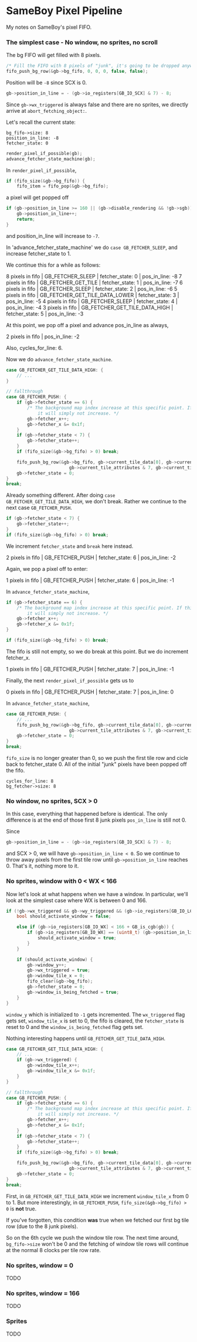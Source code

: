 # SameBoy Pixel Pipeline

My notes on SameBoy's pixel FIFO.

### The simplest case - No window, no sprites, no scroll

The bg FIFO will get filled with 8 pixels.

```cpp
/* Fill the FIFO with 8 pixels of "junk", it's going to be dropped anyway. */
fifo_push_bg_row(&gb->bg_fifo, 0, 0, 0, false, false);
```

Position will be `-8` since SCX is 0.

```cpp
gb->position_in_line = - (gb->io_registers[GB_IO_SCX] & 7) - 8;
```

Since `gb->wx_triggered` is always false and there are no sprites, we directly arrive at `abort_fetching_object:`.

Let's recall the current state:

```
bg_fifo->size: 8
position_in_line: -8
fetcher_state: 0
```

```cpp
render_pixel_if_possible(gb);
advance_fetcher_state_machine(gb);
```

In `render_pixel_if_possible`,

```cpp
if (fifo_size(&gb->bg_fifo)) {
    fifo_item = fifo_pop(&gb->bg_fifo);
```

a pixel will get popped off

```cpp
if (gb->position_in_line >= 160 || (gb->disable_rendering && !gb->sgb)) {
    gb->position_in_line++;
    return;
}
```

and position_in_line will increase to `-7`.

In 'advance_fetcher_state_machine' we do `case GB_FETCHER_SLEEP`, and increase fetcher_state to 1.

We continue this for a while as follows:

8 pixels in fifo | GB_FETCHER_SLEEP | fetcher_state: 0 | pos_in_line: -8
7 pixels in fifo | GB_FETCHER_GET_TILE | fetcher_state: 1 | pos_in_line: -7
6 pixels in fifo | GB_FETCHER_SLEEP | fetcher_state: 2 | pos_in_line: -6
5 pixels in fifo | GB_FETCHER_GET_TILE_DATA_LOWER | fetcher_state: 3 | pos_in_line: -5
4 pixels in fifo | GB_FETCHER_SLEEP | fetcher_state: 4 | pos_in_line: -4
3 pixels in fifo | GB_FETCHER_GET_TILE_DATA_HIGH | fetcher_state: 5 | pos_in_line: -3

At this point, we pop off a pixel and advance pos_in_line as always,

2 pixels in fifo | pos_in_line: -2

Also, cycles_for_line: 6.

Now we do `advance_fetcher_state_machine`.

```cpp
case GB_FETCHER_GET_TILE_DATA_HIGH: {
    // ...
}

// fallthrough
case GB_FETCHER_PUSH: {
    if (gb->fetcher_state == 6) {
        /* The background map index increase at this specific point. If this state is not reached,
            it will simply not increase. */
        gb->fetcher_x++;
        gb->fetcher_x &= 0x1f;
    }
    if (gb->fetcher_state < 7) {
        gb->fetcher_state++;
    }
    if (fifo_size(&gb->bg_fifo) > 0) break;

    fifo_push_bg_row(&gb->bg_fifo, gb->current_tile_data[0], gb->current_tile_data[1],
                        gb->current_tile_attributes & 7, gb->current_tile_attributes & 0x80, gb->current_tile_attributes & 0x20);
    gb->fetcher_state = 0;
}
break;
```

Already something different. After doing `case GB_FETCHER_GET_TILE_DATA_HIGH`, we don't break. Rather we continue to the next case `GB_FETCHER_PUSH`.

```cpp
if (gb->fetcher_state < 7) {
    gb->fetcher_state++;
}
if (fifo_size(&gb->bg_fifo) > 0) break;
```

We increment `fetcher_state` and `break` here instead.

2 pixels in fifo | GB_FETCHER_PUSH | fetcher_state: 6 | pos_in_line: -2

Again, we pop a pixel off to enter:

1 pixels in fifo | GB_FETCHER_PUSH | fetcher_state: 6 | pos_in_line: -1

In `advance_fetcher_state_machine`,

```cpp
if (gb->fetcher_state == 6) {
    /* The background map index increase at this specific point. If this state is not reached,
        it will simply not increase. */
    gb->fetcher_x++;
    gb->fetcher_x &= 0x1f;
}

if (fifo_size(&gb->bg_fifo) > 0) break;
```

The fifo is still not empty, so we do break at this point. But we do increment fetcher_x.

1 pixels in fifo | GB_FETCHER_PUSH | fetcher_state: 7 | pos_in_line: -1

Finally, the next `render_pixel_if_possible` gets us to

0 pixels in fifo | GB_FETCHER_PUSH | fetcher_state: 7 | pos_in_line: 0

In `advance_fetcher_state_machine`,

```cpp
case GB_FETCHER_PUSH: {
    // ...
    fifo_push_bg_row(&gb->bg_fifo, gb->current_tile_data[0], gb->current_tile_data[1],
                        gb->current_tile_attributes & 7, gb->current_tile_attributes & 0x80, gb->current_tile_attributes & 0x20);
    gb->fetcher_state = 0;
}
break;
```

`fifo_size` is no longer greater than 0, so we push the first tile row and cicle back to fetcher_state 0. All of the initial "junk" pixels have been popped off the fifo.

```
cycles_for_line: 8
bg_fetcher->size: 8
```

### No window, no sprites, SCX > 0

In this case, everything that happened before is identical. The only difference is at the end of those first 8 junk pixels `pos_in_line` is still not 0.

Since

```cpp
gb->position_in_line = - (gb->io_registers[GB_IO_SCX] & 7) - 8;
```

and SCX > 0, we will have `gb->position_in_line < 0`. So we continue to throw away pixels from the first tile row until `gb->position_in_line` reaches 0. That's it, nothing more to it.

### No sprites, window with 0 < WX < 166

Now let's look at what happens when we have a window. In particular, we'll look at the simplest case where WX is between 0 and 166.

```cpp
if (!gb->wx_triggered && gb->wy_triggered && (gb->io_registers[GB_IO_LCDC] & 0x20)) {
    bool should_activate_window = false;

    else if (gb->io_registers[GB_IO_WX] < 166 + GB_is_cgb(gb)) {
        if (gb->io_registers[GB_IO_WX] == (uint8_t) (gb->position_in_line + 7)) {
            should_activate_window = true;
        }
    }

    if (should_activate_window) {
        gb->window_y++;
        gb->wx_triggered = true;
        gb->window_tile_x = 0;
        fifo_clear(&gb->bg_fifo);
        gb->fetcher_state = 0;
        gb->window_is_being_fetched = true;
    }
}
```

`window_y` which is initialized to `-1` gets incremented. The `wx_triggered` flag gets set, `window_tile_x` is set to 0, the fifo is cleared, the `fetcher_state` is reset to 0 and the `window_is_being_fetched` flag gets set.

Nothing interesting happens until `GB_FETCHER_GET_TILE_DATA_HIGH`.

```cpp
case GB_FETCHER_GET_TILE_DATA_HIGH: {
    // ...
    if (gb->wx_triggered) {
        gb->window_tile_x++;
        gb->window_tile_x &= 0x1f;
    }
}

// fallthrough
case GB_FETCHER_PUSH: {
    if (gb->fetcher_state == 6) {
        /* The background map index increase at this specific point. If this state is not reached,
            it will simply not increase. */
        gb->fetcher_x++;
        gb->fetcher_x &= 0x1f;
    }
    if (gb->fetcher_state < 7) {
        gb->fetcher_state++;
    }
    if (fifo_size(&gb->bg_fifo) > 0) break;

    fifo_push_bg_row(&gb->bg_fifo, gb->current_tile_data[0], gb->current_tile_data[1],
                        gb->current_tile_attributes & 7, gb->current_tile_attributes & 0x80, gb->current_tile_attributes & 0x20);
    gb->fetcher_state = 0;
}
break;
```

First, in `GB_FETCHER_GET_TILE_DATA_HIGH` we increment `window_tile_x` from 0 to 1. But more interestingly, in `GB_FETCHER_PUSH`, `fifo_size(&gb->bg_fifo) > 0` is **not** true.

If you've forgotten, this condition **was** true when we fetched our first bg tile row (due to the 8 junk pixels).

So on the 6th cycle we push the window tile row. The next time around, `bg_fifo->size` won't be 0 and the fetching of window tile rows will continue at the normal 8 clocks per tile row rate.

### No sprites, window = 0

TODO

### No sprites, window = 166

TODO

### Sprites

TODO
